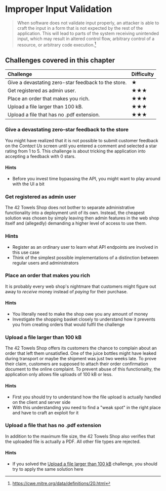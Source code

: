 # Improper Input Validation

> When software does not validate input properly, an attacker is able to
> craft the input in a form that is not expected by the rest of the
> application. This will lead to parts of the system receiving
> unintended input, which may result in altered control flow, arbitrary
> control of a resource, or arbitrary code execution.[^1]

## Challenges covered in this chapter

| Challenge                                           | Difficulty         |
|:----------------------------------------------------|:-------------------|
| Give a devastating zero-star feedback to the store. | ★             |
| Get registered as admin user.                       | ★★★ |
| Place an order that makes you rich.                 | ★★★ |
| Upload a file larger than 100 kB.                   | ★★★ |
| Upload a file that has no .pdf extension.           | ★★★ |

### Give a devastating zero-star feedback to the store

You might have realized that it is not possible to submit customer
feedback on the _Contact Us_ screen until you entered a comment and
selected a star rating from 1 to 5. This challenge is about tricking the
application into accepting a feedback with 0 stars.

#### Hints

* Before you invest time bypassing the API, you might want to play
  around with the UI a bit

### Get registered as admin user

The 42 Towels Shop does not bother to separate administrative functionality
into a deployment unit of its own. Instead, the cheapest solution was
chosen by simply leaving then admin features in the web shop itself and
(allegedly) demanding a higher level of access to use them.

### Hints

* Register as an ordinary user to learn what API endpoints are involved
  in this use case
* Think of the simplest possible implementations of a distinction
  between regular users and administrators

### Place an order that makes you rich

It is probably every web shop's nightmare that customers might figure
out away to _receive_ money instead of _paying_ for their purchase.

#### Hints

* You literally need to make the shop owe you any amount of money
* Investigate the shopping basket closely to understand how it prevents
  you from creating orders that would fulfil the challenge

### Upload a file larger than 100 kB

The 42 Towels Shop offers its customers the chance to complain about an
order that left them unsatisfied. One of the juice bottles might have
leaked during transport or maybe the shipment was just two weeks late.
To prove their claim, customers are supposed to attach their order
confirmation document to the online complaint. To prevent abuse of this
functionality, the application only allows file uploads of 100 kB or
less.

#### Hints

* First you should try to understand how the file upload is actually
  handled on the client and server side
* With this understanding you need to find a "weak spot" in the right
  place and have to craft an exploit for it

### Upload a file that has no .pdf extension

In addition to the maximum file size, the 42 Towels Shop also verifies that
the uploaded file is actually a PDF. All other file types are rejected.

#### Hints

* If you solved the
  [Upload a file larger than 100 kB](#upload-a-file-larger-than-100-kb)
  challenge, you should try to apply the same solution here

[^1]: https://cwe.mitre.org/data/definitions/20.html